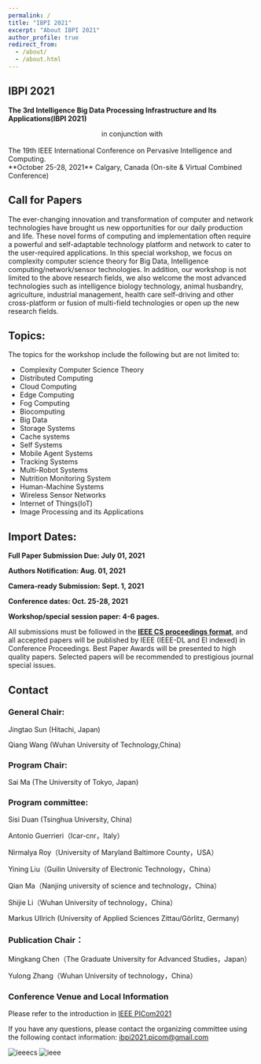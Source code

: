 ```yaml
---
permalink: /
title: "IBPI 2021"
excerpt: "About IBPI 2021"
author_profile: true
redirect_from: 
  - /about/
  - /about.html
---
```

## IBPI 2021
**The 3rd Intelligence Big Data Processing Infrastructure and Its Applications(IBPI 2021)**
<br>
<center>in conjunction with</center>
<br>
The 19th IEEE International Conference on Pervasive Intelligence and Computing. 
<br>**October 25-28, 2021** Calgary, Canada (On-site & Virtual Combined Conference)

## Call for Papers
The ever-changing innovation and transformation of computer and network technologies have brought us new opportunities for our daily production and life. These novel forms of computing and implementation often require a powerful and self-adaptable technology platform and network to cater to the user-required applications. In this special workshop, we focus on complexity computer science theory for Big Data, Intelligence computing/network/sensor technologies. In addition, our workshop is not limited to the above research fields, we also welcome the most advanced technologies such as intelligence biology technology, animal husbandry, agriculture, industrial management, health care self-driving and other cross-platform or fusion of multi-field technologies or open up the new research fields.

## Topics: 
The topics for the workshop include the following but are not limited to:
- Complexity Computer Science Theory
- Distributed Computing
- Cloud Computing
- Edge Computing
- Fog Computing
- Biocomputing
- Big Data
- Storage Systems
- Cache systems
- Self Systems
- Mobile Agent Systems
- Tracking Systems
- Multi-Robot Systems
- Nutrition Monitoring System
- Human-Machine Systems
- Wireless Sensor Networks
- Internet of Things(IoT)
- Image Processing and its Applications

## Import Dates:
**Full Paper Submission Due: July 01, 2021**

**Authors Notification: Aug. 01, 2021** 

**Camera-ready Submission: Sept. 1, 2021**

**Conference dates:  Oct. 25-28, 2021**

**Workshop/special session paper: 4-6 pages.**

All submissions must be followed in the [**IEEE CS proceedings format**](https://www.ieee.org/conferences/publishing/templates.html), and all accepted papers will be published by IEEE (IEEE-DL and EI indexed) in Conference Proceedings. Best Paper Awards will be presented to high quality papers. Selected papers will be recommended to prestigious journal special issues.


## Contact
### General Chair:
Jingtao Sun (Hitachi, Japan) 

Qiang Wang (Wuhan University of Technology,China)

### Program Chair:
Sai Ma (The University of Tokyo, Japan)

### Program committee:
Sisi Duan (Tsinghua University, China)

Antonio Guerrieri（Icar-cnr，Italy）

Nirmalya Roy（University of Maryland Baltimore County，USA）

Yining Liu（Guilin University of Electronic Technology，China）

Qian Ma（Nanjing university of science and technology，China）

Shijie Li（Wuhan University of technology，China）

Markus Ullrich (University of Applied Sciences Zittau/Görlitz, Germany)

### Publication Chair：
Mingkang Chen（The Graduate University for Advanced Studies，Japan）

Yulong Zhang（Wuhan University of technology，China）

### Conference Venue and Local Information
Please refer to the introduction in [IEEE PICom2021](http://cyber-science.org/2021/venue/)

If you have any questions, please contact the organizing committee using the following contact information: ibpi2021.picom@gmail.com

![ieeecs](https://user-images.githubusercontent.com/58459187/117573737-357c6200-b10c-11eb-96b2-0db27ba277c7.jpg  )
![ieee](https://user-images.githubusercontent.com/58459187/117573738-36ad8f00-b10c-11eb-80af-a3fc714ffd84.png)


